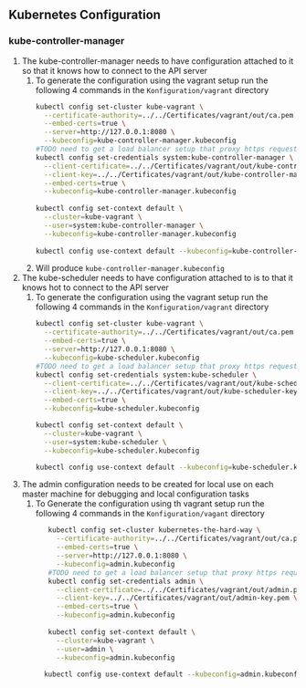 ## Kubernetes Configuration

### kube-controller-manager
1. The kube-controller-manager needs to have configuration attached to it so that it knows how to connect to the API server
   1. To generate the configuration using the vagrant setup run the following 4 commands in the `Konfiguration/vagrant` directory
      ```bash
      kubectl config set-cluster kube-vagrant \
        --certificate-authority=../../Certificates/vagrant/out/ca.pem \
        --embed-certs=true \
        --server=http://127.0.0.1:8080 \
        --kubeconfig=kube-controller-manager.kubeconfig
      #TODO need to get a load balancer setup that proxy https requests to the api server rather than just localhost
      kubectl config set-credentials system:kube-controller-manager \
        --client-certificate=../../Certificates/vagrant/out/kube-controller-manager.pem \
        --client-key=../../Certificates/vagrant/out/kube-controller-manager-key.pem \
        --embed-certs=true \
        --kubeconfig=kube-controller-manager.kubeconfig
    
      kubectl config set-context default \
        --cluster=kube-vagrant \
        --user=system:kube-controller-manager \
        --kubeconfig=kube-controller-manager.kubeconfig
    
      kubectl config use-context default --kubeconfig=kube-controller-manager.kubeconfig
      ```
    1. Will produce `kube-controller-manager.kubeconfig`
1. The kube-scheduler needs to have configuration attached to is to that it knows hot to connect to the API server
   1. To generate the configuration using the vagrant setup run the following 4 commands in the `Konfiguration/vagrant` directory
      ```bash
      kubectl config set-cluster kube-vagrant \
        --certificate-authority=../../Certificates/vagrant/out/ca.pem \
        --embed-certs=true \
        --server=http://127.0.0.1:8080 \
        --kubeconfig=kube-scheduler.kubeconfig
      #TODO need to get a load balancer setup that proxy https requests to the api server rather than just localhost
      kubectl config set-credentials system:kube-scheduler \
        --client-certificate=../../Certificates/vagrant/out/kube-scheduler.pem \
        --client-key=../../Certificates/vagrant/out/kube-scheduler-key.pem \
        --embed-certs=true \
        --kubeconfig=kube-scheduler.kubeconfig
      
      kubectl config set-context default \
        --cluster=kube-vagrant \
        --user=system:kube-scheduler \
        --kubeconfig=kube-scheduler.kubeconfig
      
      kubectl config use-context default --kubeconfig=kube-scheduler.kubeconfig
      ```
1. The admin configuration needs to be created for local use on each master machine for debugging and local configuration tasks
   1. To Generate the configuration using th vagrant setup run the following 4 commands in the `Konfiguration/vagant` directory
      ```bash
         kubectl config set-cluster kubernetes-the-hard-way \
           --certificate-authority=../../Certificates/vagrant/out/ca.pem \
           --embed-certs=true \
           --server=http://127.0.0.1:8080 \
           --kubeconfig=admin.kubeconfig
         #TODO need to get a load balancer setup that proxy https requests to the api server rather than just localhost
         kubectl config set-credentials admin \
           --client-certificate=../../Certificates/vagrant/out/admin.pem \
           --client-key=../../Certificates/vagrant/out/admin-key.pem \
           --embed-certs=true \
           --kubeconfig=admin.kubeconfig
        
         kubectl config set-context default \
           --cluster=kube-vagrant \
           --user=admin \
           --kubeconfig=admin.kubeconfig
        
        kubectl config use-context default --kubeconfig=admin.kubeconfig
        ```